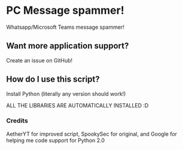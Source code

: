 # PC Message spammer!
Whatsapp/Microsoft Teams message spammer!

## Want more application support?
Create an issue on GitHub!

## How do I use this script?
Install Python (literally any version should work!)

ALL THE LIBRARIES ARE AUTOMATICALLY INSTALLED :D

### Credits
AetherYT for improved script, SpookySec for original, and Google for helping me code support for Python 2.0
